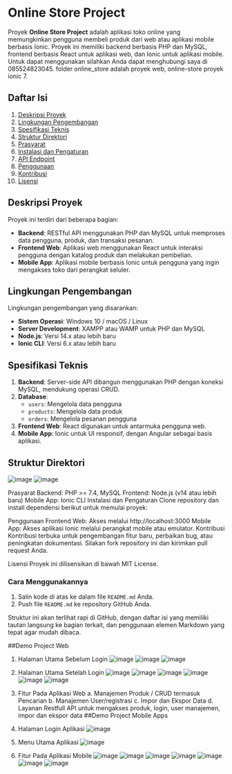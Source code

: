 # Online Store Project

Proyek **Online Store Project** adalah aplikasi toko online yang memungkinkan pengguna membeli produk dari web atau aplikasi mobile berbasis Ionic. Proyek ini memiliki backend berbasis PHP dan MySQL, frontend berbasis React untuk aplikasi web, dan Ionic untuk aplikasi mobile. Untuk dapat menggunakan silahkan Anda dapat menghubungi saya di 085524823045. folder online_store adalah proyek web, online-store proyek ionic 7.

## Daftar Isi
1. [Deskripsi Proyek](#deskripsi-proyek)
2. [Lingkungan Pengembangan](#lingkungan-pengembangan)
3. [Spesifikasi Teknis](#spesifikasi-teknis)
4. [Struktur Direktori](#struktur-direktori)
5. [Prasyarat](#prasyarat)
6. [Instalasi dan Pengaturan](#instalasi-dan-pengaturan)
7. [API Endpoint](#api-endpoint)
8. [Penggunaan](#penggunaan)
9. [Kontribusi](#kontribusi)
10. [Lisensi](#lisensi)

## Deskripsi Proyek

Proyek ini terdiri dari beberapa bagian:
- **Backend**: RESTful API menggunakan PHP dan MySQL untuk memproses data pengguna, produk, dan transaksi pesanan.
- **Frontend Web**: Aplikasi web menggunakan React untuk interaksi pengguna dengan katalog produk dan melakukan pembelian.
- **Mobile App**: Aplikasi mobile berbasis Ionic untuk pengguna yang ingin mengakses toko dari perangkat seluler.

## Lingkungan Pengembangan

Lingkungan pengembangan yang disarankan:
- **Sistem Operasi**: Windows 10 / macOS / Linux
- **Server Development**: XAMPP atau WAMP untuk PHP dan MySQL
- **Node.js**: Versi 14.x atau lebih baru
- **Ionic CLI**: Versi 6.x atau lebih baru

## Spesifikasi Teknis

1. **Backend**: Server-side API dibangun menggunakan PHP dengan koneksi MySQL, mendukung operasi CRUD.
2. **Database**:
    - `users`: Mengelola data pengguna
    - `products`: Mengelola data produk
    - `orders`: Mengelola pesanan pengguna
3. **Frontend Web**: React digunakan untuk antarmuka pengguna web.
4. **Mobile App**: Ionic untuk UI responsif, dengan Angular sebagai basis aplikasi.

## Struktur Direktori

![image](https://github.com/user-attachments/assets/7d882647-0b13-42f0-9cd4-0c5168bebf6f)
![image](https://github.com/user-attachments/assets/a7f865d1-419a-4043-b354-071374696e0c)


Prasyarat
Backend: PHP >= 7.4, MySQL
Frontend: Node.js (v14 atau lebih baru)
Mobile App: Ionic CLI
Instalasi dan Pengaturan
Clone repository dan install dependensi berikut untuk memulai proyek:

Penggunaan
Frontend Web: Akses melalui http://localhost:3000
Mobile App: Akses aplikasi Ionic melalui perangkat mobile atau emulator.
Kontribusi
Kontribusi terbuka untuk pengembangan fitur baru, perbaikan bug, atau peningkatan dokumentasi. Silakan fork repository ini dan kirimkan pull request Anda.

Lisensi
Proyek ini dilisensikan di bawah MIT License.

### Cara Menggunakannya
1. Salin kode di atas ke dalam file `README.md` Anda.
2. Push file `README.md` ke repository GitHub Anda.

Struktur ini akan terlihat rapi di GitHub, dengan daftar isi yang memiliki tautan langsung ke bagian terkait, dan penggunaan elemen Markdown yang tepat agar mudah dibaca.

##Demo Project Web
1. Halaman Utama Sebelum Login
   ![image](https://github.com/user-attachments/assets/e6e4c2b6-e97c-48ed-ae07-27166d6a15cb)
![image](https://github.com/user-attachments/assets/d395aca1-3167-4bde-b9e1-65f005481ebe)
![image](https://github.com/user-attachments/assets/a9064718-79dc-4326-9050-0c96ca77e119)

3. Halaman Utama Setelah Login
   ![image](https://github.com/user-attachments/assets/a7c277b8-6d2e-4477-be0f-7c51e9398d78)
![image](https://github.com/user-attachments/assets/42361ff3-8bc4-42bf-801d-9eab216ff3f4)
![image](https://github.com/user-attachments/assets/d2244446-d315-4610-b6f5-24aeceb25cfa)
![image](https://github.com/user-attachments/assets/716c46dd-5d4e-40b6-b117-e79cea19acc1)
![image](https://github.com/user-attachments/assets/d6b4839b-6312-4a07-8cf4-c9880a6691ac)
![image](https://github.com/user-attachments/assets/d610615f-1a93-4726-abda-d0afce91f566)

5. Fitur Pada Aplikasi Web
a. Manajemen Produk / CRUD termasuk Pencarian
b. Manajemen User/registrasi
c. Impor dan Ekspor Data
d. Layanan Restfull API untuk mengakses produk, login, user manajemen, impor dan ekspor data
##Demo Project Mobile Apps
1. Halaman Login Aplikasi
   ![image](https://github.com/user-attachments/assets/ec824445-2c64-46c6-9f21-a6c427fb554b)

2. Menu Utama Aplikasi
   ![image](https://github.com/user-attachments/assets/05e7e1af-f059-45dc-b5b3-82a14dcc237e)

3. Fitur Pada Aplikasi Mobile
   ![image](https://github.com/user-attachments/assets/17792bb2-8791-42d3-93c8-5858943547d7)
   ![image](https://github.com/user-attachments/assets/0cfd082b-0d3b-4e30-ba7b-d628076f2a3e)
   ![image](https://github.com/user-attachments/assets/b8f860d1-3be3-436c-97a9-d9e50009bc38)
   ![image](https://github.com/user-attachments/assets/f3413326-50b8-4e2d-919f-09139caf83b2)
   ![image](https://github.com/user-attachments/assets/d45ff5d7-d7a0-44c9-9690-e57ab78102c1)
   ![image](https://github.com/user-attachments/assets/24c87392-0503-4af8-bf05-69d52b8e5123)
![image](https://github.com/user-attachments/assets/39efaa21-6de8-41a5-a66d-e7eb9ef17958)







